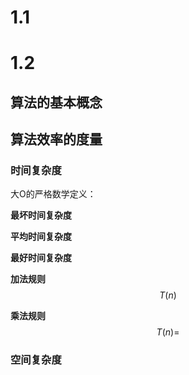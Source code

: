 # 1.1

# 1.2

## 算法的基本概念

## 算法效率的度量

### 时间复杂度

大O的严格数学定义：

**最坏时间复杂度**

**平均时间复杂度**

**最好时间复杂度**

**加法规则**
$$T(n)$$

**乘法规则**
$$T(n)=$$

### 空间复杂度